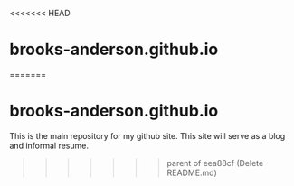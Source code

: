 <<<<<<< HEAD
# brooks-anderson.github.io
=======
# brooks-anderson.github.io
This is the main repository for my github site. This site will serve as a blog and informal resume.
>>>>>>> parent of eea88cf (Delete README.md)
